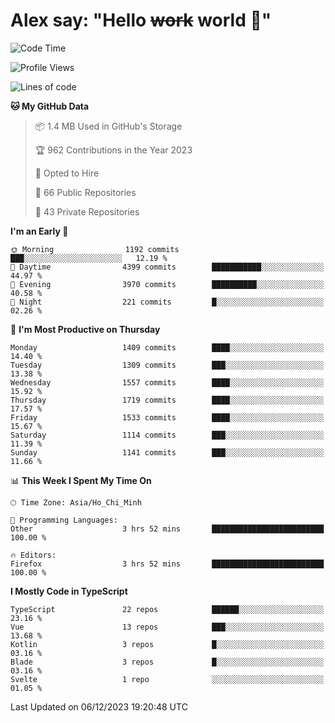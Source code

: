 # Alex say: "Hello ~~work~~ world 🐾"

<!--START_SECTION:waka-->
![Code Time](http://img.shields.io/badge/Code%20Time-1%2C041%20hrs%2027%20mins-blue)

![Profile Views](http://img.shields.io/badge/Profile%20Views-1-blue)

![Lines of code](https://img.shields.io/badge/From%20Hello%20World%20I%27ve%20Written-7.3%20million%20lines%20of%20code-blue)

**🐱 My GitHub Data** 

> 📦 1.4 MB Used in GitHub's Storage 
 > 
> 🏆 962 Contributions in the Year 2023
 > 
> 💼 Opted to Hire
 > 
> 📜 66 Public Repositories 
 > 
> 🔑 43 Private Repositories 
 > 
**I'm an Early 🐤** 

```text
🌞 Morning                1192 commits        ███░░░░░░░░░░░░░░░░░░░░░░   12.19 % 
🌆 Daytime                4399 commits        ███████████░░░░░░░░░░░░░░   44.97 % 
🌃 Evening                3970 commits        ██████████░░░░░░░░░░░░░░░   40.58 % 
🌙 Night                  221 commits         █░░░░░░░░░░░░░░░░░░░░░░░░   02.26 % 
```
📅 **I'm Most Productive on Thursday** 

```text
Monday                   1409 commits        ████░░░░░░░░░░░░░░░░░░░░░   14.40 % 
Tuesday                  1309 commits        ███░░░░░░░░░░░░░░░░░░░░░░   13.38 % 
Wednesday                1557 commits        ████░░░░░░░░░░░░░░░░░░░░░   15.92 % 
Thursday                 1719 commits        ████░░░░░░░░░░░░░░░░░░░░░   17.57 % 
Friday                   1533 commits        ████░░░░░░░░░░░░░░░░░░░░░   15.67 % 
Saturday                 1114 commits        ███░░░░░░░░░░░░░░░░░░░░░░   11.39 % 
Sunday                   1141 commits        ███░░░░░░░░░░░░░░░░░░░░░░   11.66 % 
```


📊 **This Week I Spent My Time On** 

```text
🕑︎ Time Zone: Asia/Ho_Chi_Minh

💬 Programming Languages: 
Other                    3 hrs 52 mins       █████████████████████████   100.00 % 

🔥 Editors: 
Firefox                  3 hrs 52 mins       █████████████████████████   100.00 % 
```

**I Mostly Code in TypeScript** 

```text
TypeScript               22 repos            ██████░░░░░░░░░░░░░░░░░░░   23.16 % 
Vue                      13 repos            ███░░░░░░░░░░░░░░░░░░░░░░   13.68 % 
Kotlin                   3 repos             █░░░░░░░░░░░░░░░░░░░░░░░░   03.16 % 
Blade                    3 repos             █░░░░░░░░░░░░░░░░░░░░░░░░   03.16 % 
Svelte                   1 repo              ░░░░░░░░░░░░░░░░░░░░░░░░░   01.05 % 
```




 Last Updated on 06/12/2023 19:20:48 UTC
<!--END_SECTION:waka-->

